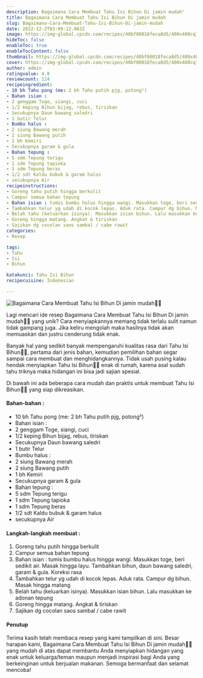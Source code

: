 ```yaml
---
description: Bagaimana Cara Membuat Tahu Isi Bihun Di jamin mudah"
title: Bagaimana Cara Membuat Tahu Isi Bihun Di jamin mudah
slug: Bagaimana-Cara-Membuat-Tahu-Isi-Bihun-Di-jamin-mudah
date: 2022-12-2T03:09:12.063Z
image: https://img-global.cpcdn.com/recipes/40bf00018feca8d5/400x400cq70/photo.jpg
hideToc: false
enableToc: true
enableTocContent: false
thumbnail: https://img-global.cpcdn.com/recipes/40bf00018feca8d5/400x400cq70/photo.jpg
cover: https://img-global.cpcdn.com/recipes/40bf00018feca8d5/400x400cq70/photo.jpg
author: admin
ratingvalue: 4.8
reviewcount: 124
recipeingredient:
- 10 bh Tahu pong (me: 2 bh Tahu putih pjg, potong²)
- Bahan isian :
- 2 genggam Toge, siangi, cuci
- 1/2 keping Bihun bijag, rebus, tiriskan
- Secukupnya Daun bawang saledri
- 1 butir Telur
- Bumbu halus :
- 2 siung Bawang merah
- 2 siung Bawang putih
- 1 bh Kemiri
- Secukupnya garam & gula
- Bahan tepung :
- 5 sdm Tepung terigu
- 1 sdm Tepung tapioka
- 1 sdm Tepung beras
- 1/2 sdt Kaldu bubuk & garam halus
- secukupnya Air
recipeinstructions:
- Goreng tahu putih hingga berkulit
- Campur semua bahan tepung
- Bahan isian : tumis bumbu halus hingga wangi. Masukkan toge, beri sedikit air. Masak hingga layu. Tambahkan bihun, daun bawang saledri, garam & gula. Koreksi rasa
- Tambahkan telur yg udah di kocok lepas. Aduk rata. Campur dg bihun. Masak hingga matang
- Belah tahu (keluarkan isinya). Masukkan isian bihun. Lalu masukkan ke adonan tepung
- Goreng hingga matang. Angkat & tiriskan
- Sajikan dg cocolan saos sambal / cabe rawit
categories:
- Resep

tags:
- Tahu
- Isi
- Bihun

katakunci: Tahu Isi Bihun
recipecuisine: Indonesian

---
```


![Bagaimana Cara Membuat Tahu Isi Bihun Di jamin mudah👩‍🍳](https://img-global.cpcdn.com/recipes/40bf00018feca8d5/400x400cq70/photo.jpg)

Lagi mencari ide resep Bagaimana Cara Membuat Tahu Isi Bihun Di jamin mudah👩‍🍳 yang unik? Cara menyiapkannya memang tidak terlalu sulit namun tidak gampang juga. Jika keliru mengolah maka hasilnya tidak akan memuaskan dan justru cenderung tidak enak.

Banyak hal yang sedikit banyak mempengaruhi kualitas rasa dari Tahu Isi Bihun👩‍🍳, pertama dari jenis bahan, kemudian pemilihan bahan segar sampai cara membuat dan menghidangkannya. Tidak usah pusing kalau hendak menyiapkan Tahu Isi Bihun👩‍🍳 enak di rumah, karena asal sudah tahu triknya maka hidangan ini bisa jadi sajian spesial.

Di bawah ini ada beberapa cara mudah dan praktis untuk membuat Tahu Isi Bihun👩‍🍳 yang siap dikreasikan.

<!--inarticleads1-->

#### Bahan-bahan :

- 10 bh Tahu pong (me: 2 bh Tahu putih pjg, potong²)
- Bahan isian :
- 2 genggam Toge, siangi, cuci
- 1/2 keping Bihun bijag, rebus, tiriskan
- Secukupnya Daun bawang saledri
- 1 butir Telur
- Bumbu halus :
- 2 siung Bawang merah
- 2 siung Bawang putih
- 1 bh Kemiri
- Secukupnya garam & gula
- Bahan tepung :
- 5 sdm Tepung terigu
- 1 sdm Tepung tapioka
- 1 sdm Tepung beras
- 1/2 sdt Kaldu bubuk & garam halus
- secukupnya Air

<!--inarticleads2-->

#### Langkah-langkah membuat :

1. Goreng tahu putih hingga berkulit
1. Campur semua bahan tepung
1. Bahan isian : tumis bumbu halus hingga wangi. Masukkan toge, beri sedikit air. Masak hingga layu. Tambahkan bihun, daun bawang saledri, garam & gula. Koreksi rasa
1. Tambahkan telur yg udah di kocok lepas. Aduk rata. Campur dg bihun. Masak hingga matang
1. Belah tahu (keluarkan isinya). Masukkan isian bihun. Lalu masukkan ke adonan tepung
1. Goreng hingga matang. Angkat & tiriskan
1. Sajikan dg cocolan saos sambal / cabe rawit

#### Penutup

Terima kasih telah membaca resep yang kami tampilkan di sini. Besar harapan kami, Bagaimana Cara Membuat Tahu Isi Bihun Di jamin mudah👩‍🍳 yang mudah di atas dapat membantu Anda menyiapkan hidangan yang enak untuk keluarga/teman maupun menjadi inspirasi bagi Anda yang berkeinginan untuk berjualan makanan. Semoga bermanfaat dan selamat mencoba!